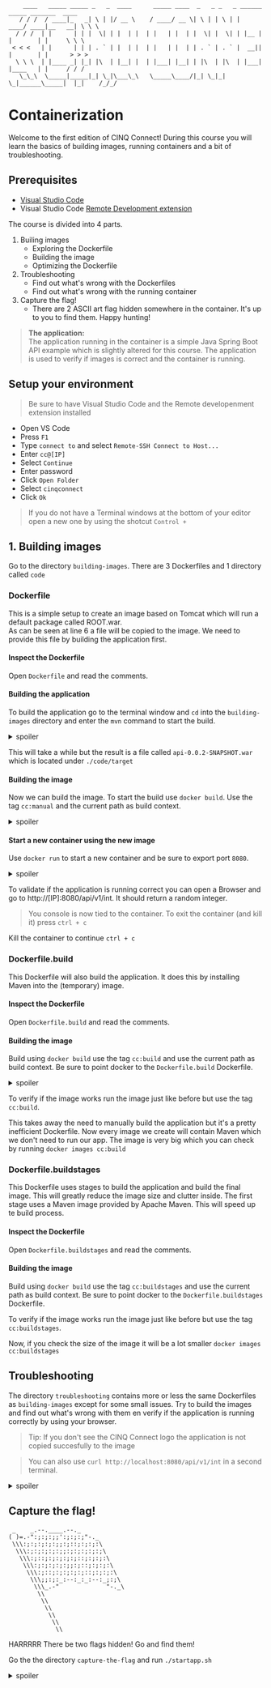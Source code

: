         ____   _____ _____ _   _  ____      _____ ____  _   _ _   _ ______ _____ _______  ____   
       / / /  / ____|_   _| \ | |/ __ \    / ____/ __ \| \ | | \ | |  ____/ ____|__   __| \ \ \  
      / / /  | |      | | |  \| | |  | |  | |   | |  | |  \| |  \| | |__ | |       | |     \ \ \ 
     < < <   | |      | | | . ` | |  | |  | |   | |  | | . ` | . ` |  __|| |       | |      > > >
      \ \ \  | |____ _| |_| |\  | |__| |  | |___| |__| | |\  | |\  | |___| |____   | |     / / / 
       \_\_\  \_____|_____|_| \_|\___\_\   \_____\____/|_| \_|_| \_|______\_____|  |_|    /_/_/  
# Containerization
Welcome to the first edition of CINQ Connect! During this course you will learn the basics of building images, running containers and a bit of troubleshooting. 

## Prerequisites
- [Visual Studio Code](https://code.visualstudio.com/download)
- Visual Studio Code [Remote Development extension](https://marketplace.visualstudio.com/items?itemName=ms-vscode-remote.vscode-remote-extensionpack)

The course is divided into 4 parts.
1. Builing images
    * Exploring the Dockerfile
    * Building the image
    * Optimizing the Dockerfile
2. Troubleshooting
    * Find out what's wrong with the Dockerfiles
    * Find out what's wrong with the running container 
3. Capture the flag!
    * There are 2 ASCII art flag hidden somewhere in the container. It's up to you to find them. Happy hunting!

> **The application:**  
> The application running in the container is a simple Java Spring Boot API example which is slightly altered for this course. The application is used to verify if images is correct and the container is running. 

## Setup your environment
> Be sure to have Visual Studio Code and the Remote developenment extension installed
- Open VS Code
- Press `F1`
- Type `connect to` and select `Remote-SSH Connect to Host...`
- Enter `cc@[IP]`
- Select `Continue`
- Enter password
- Click `Open Folder`
- Select `cinqconnect`
- Click `Ok`
> If you do not have a Terminal windows at the bottom of your editor open a new one by using the shotcut `Control + `

## 1. Building images
Go to the directory `building-images`. There are 3 Dockerfiles and 1 directory called `code`

### Dockerfile
This is a simple setup to create an image based on Tomcat which will run a default package called ROOT.war.  
As can be seen at line 6 a file will be copied to the image. We need to provide this file by building the application first.

#### Inspect the Dockerfile
Open `Dockerfile` and read the comments.

#### Building the application  
To build the application go to the terminal window and `cd` into the `building-images` directory and enter the `mvn` command to start the build.

<details><summary>spoiler</summary>

```shell
cd building-images
mvn clean install -f ./code
```

</details>

This will take a while but the result is a file called `api-0.0.2-SNAPSHOT.war` which is located under `./code/target` 

#### Building the image
Now we can build the image. To start the build use `docker build`. Use the tag `cc:manual` and the current path as build context.

<details><summary>spoiler</summary>

```shell
docker build -t cc:manual .
``` 

</details>

#### Start a new container using the new image
Use `docker run` to start a new container and be sure to export port `8080`.

<details><summary>spoiler</summary>

```shell
docker run -p 8080:8080 cc:manual
``` 

</details>

To validate if the application is running correct you can open a Browser and go to http://[IP]:8080/api/v1/int. It should return a random integer.  

> You console is now tied to the container. To exit the container (and kill it) press `ctrl + c`

Kill the container to continue `ctrl + c` 

### Dockerfile.build
This Dockerfile will also build the application. It does this by installing Maven into the (temporary) image.

#### Inspect the Dockerfile
Open `Dockerfile.build` and read the comments.

#### Building the image
Build using `docker build` use the tag `cc:build` and use the current path as build context. Be sure to point docker to the `Dockerfile.build` Dockerfile.

<details><summary>spoiler</summary>

```shell
docker build -t cc:build -f Dockerfile.build .
```

</details>

To verify if the image works run the image just like before but use the tag `cc:build`.  

This takes away the need to manually build the application but it's a pretty inefficient Dockerfile. Now every image we create will contain Maven which we don't need to run our app. The image is very big which you can check by running `docker images cc:build`

### Dockerfile.buildstages
This Dockerfile uses stages to build the application and build the final image. This will greatly reduce the image size and clutter inside. The first stage uses a Maven image provided by Apache Maven. This will speed up te build process.

#### Inspect the Dockerfile
Open `Dockerfile.buildstages` and read the comments.

#### Building the image
Build using `docker build` use the tag `cc:buildstages` and use the current path as build context. Be sure to point docker to the `Dockerfile.buildstages` Dockerfile.  

To verify if the image works run the image just like before but use the tag `cc:buildstages`. 

Now, if you check the size of the image it will be a lot smaller `docker images cc:buildstages`

## Troubleshooting
The directory `troubleshooting` contains more or less the same Dockerfiles as `building-images` except for some small issues. Try to build the images and find out what's wrong with them en verify if the application is running correctly by using your browser.
> Tip: If you don't see the CINQ Connect logo the application is not copied succesfully to the image

> You can also use `curl http://localhost:8080/api/v1/int` in a second terminal.

<details><summary>spoiler</summary>
  
    - 1945
    - Docker: Where am I?
    - I run Arch btw
    - Get of the stage!

</details>

## Capture the flag!
     _    _.--.____.--._
    ( )=.-":;:;:;;':;:;:;"-._
     \\\:;:;:;:;:;;:;::;:;:;:\
      \\\:;:;:;:;:;;:;:;:;:;:;\
       \\\:;::;:;:;:;:;::;:;:;:\
        \\\:;:;:;:;:;;:;::;:;:;:\
         \\\:;::;:;:;:;:;::;:;:;:\
          \\\;;:;:_:--:_:_:--:_;:;\
           \\\_.-"             "-._\
            \\
             \\
              \\
               \\
                \\
                 \\
HARRRRR There be two flags hidden! Go and find them!  

Go the the directory `capture-the-flag` and run `./startapp.sh`

<details><summary>spoiler</summary>

    - I will bash that coconut out of the tree!
    - Arrrr what are those random numbers?
    - I'd rather look at me plunder instead of code!

</details>